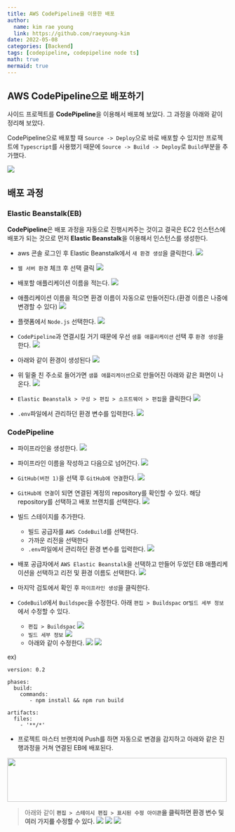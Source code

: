 ```yaml
---
title: AWS CodePipeline을 이용한 배포
author:
  name: kim rae young
  link: https://github.com/raeyoung-kim
date: 2022-05-08
categories: [Backend]
tags: [codepipeline, codepipeline node ts]
math: true
mermaid: true
---
```



## AWS CodePipeline으로 배포하기

사이드 프로젝트를 **CodePipeline**을 이용해서 배포해 보았다.
그 과정을 아래와 같이 정리해 보았다.

CodePipeline으로 배포할 때 `Source -> Deploy`으로 바로 배포할 수 있지만 
프로젝트에 `Typescript`를 사용했기 때문에 `Source -> Build -> Deploy`로 `Build`부분을 추가했다.

![](https://velog.velcdn.com/images/760kry/post/f1535574-30fd-4c6e-bbba-8515258095f3/image.png)



## 배포 과정
### Elastic Beanstalk(EB)
**CodePipeline**은 배포 과정을 자동으로 진행시켜주는 것이고 결국은 EC2 인스턴스에 배포가 되는 것으로 먼저 **Elastic Beanstalk**을 이용해서 인스턴스를 생성한다.

- aws 콘솔 로그인 후 Elastic Beanstalk에서 `새 환경 생성`을 클릭한다.
![](https://velog.velcdn.com/images/760kry/post/8b24304d-77dc-477f-a879-f6c79adef321/image.png)

- `웹 서버 환경` 체크 후 선택 클릭
![](https://velog.velcdn.com/images/760kry/post/1f901bc9-a90c-48c6-94be-f4c1ca7720cf/image.png)

- 배포할 애플리케이션 이름을 적는다.
![](https://velog.velcdn.com/images/760kry/post/ce5f7658-96b4-40db-8fcd-577028f43a8d/image.png)

- 애플리케이션 이름을 적으면 환경 이름이 자동으로 만들어진다.(환경 이름은 나중에 변경할 수 있다)
![](https://velog.velcdn.com/images/760kry/post/73368255-3eed-4690-8176-fc048cc6f222/image.png)

- 플랫폼에서 `Node.js` 선택한다.
![](https://velog.velcdn.com/images/760kry/post/2794c8a3-1413-4a0c-8e79-54a55c36d091/image.png)

- `CodePipeline`과 연결시킬 거기 때문에 우선 `샘플 애플리케이션` 선택 후 `환경 생성`을 한다.
![](https://velog.velcdn.com/images/760kry/post/35b75b43-eb78-4a7d-8123-b7eaa29a58bd/image.png)

- 아래와 같이 환경이 생성된다
![](https://velog.velcdn.com/images/760kry/post/f348e7e9-ba5e-4d66-83e8-21c6943262cc/image.png)

- 위 밑줄 친 주소로 들어가면 `샘플 애플리케이션`으로 만들어진 아래와 같은 화면이 나온다.
![](https://velog.velcdn.com/images/760kry/post/7e756d8e-8a97-4b74-aadd-02d6a758c538/image.png)

- `Elastic Beanstalk > 구성 > 편집 > 소프트웨어 > 편집`을 클릭한다
![](https://velog.velcdn.com/images/760kry/post/aa47a587-75b6-4d12-b707-3e089ce31382/image.png)

- `.env`파일에서 관리하던 환경 변수를 입력한다.
![](https://velog.velcdn.com/images/760kry/post/c6aa4a82-a8a0-4541-9d46-9035aca11f1b/image.png)



### CodePipeline

- 파이프라인을 생성한다.
![](https://velog.velcdn.com/images/760kry/post/d635149b-e64b-445f-81b4-1f100bd003da/image.png)

- 파이프라인 이름을 작성하고 다음으로 넘어간다.
![](https://velog.velcdn.com/images/760kry/post/00ba8d7c-901b-41df-8d8a-e9c9ace7f1d8/image.png)

- `GitHub(버전 1)`을 선택 후 `GitHub에 연결`한다.
![](https://velog.velcdn.com/images/760kry/post/dca8498f-bf6a-4d82-98a9-9ae1d8f9c480/image.png)

- `GitHub에 연결`이 되면 연결된 계정의 repository를 확인할 수 있다. 해당 repository를 선택하고 배포 브랜치를 선택한다.
![](https://velog.velcdn.com/images/760kry/post/364d92db-4423-4765-892f-06da54da259d/image.png)

- 빌드 스테이지를 추가한다.
	- 빌드 공급자를 `AWS CodeBuild`를 선택한다. 
    - 가까운 리전을 선택한다
    - `.env`파일에서 관리하던 환경 변수를 입력한다.
![](https://velog.velcdn.com/images/760kry/post/5a97d1b8-7410-4d97-8b75-d01603851497/image.png)

- 배포 공급자에서 `AWS Elastic Beanstalk`을 선택하고 만들어 두었던 EB 애플리케이션을 선택하고 리전 및 환경 이름도 선택한다.
![](https://velog.velcdn.com/images/760kry/post/39c5a918-5a61-4fa5-8b7c-0b86088e0704/image.png)

- 마지막 검토에서 확인 후 `파이프라인 생성`을 클릭한다.

- `CodeBuild`에서 `Buildspec`을 수정한다. 아래 `편집 > Buildspac` or`빌드 세부 정보`에서 수정할 수 있다.
	- `편집 > Buildspac` 
![](https://velog.velcdn.com/images/760kry/post/eebadc08-fa69-4d73-a8e4-a0487b188ca5/image.png)
	- `빌드 세부 정보`
![](https://velog.velcdn.com/images/760kry/post/b9c38aeb-fe95-4cec-b78a-62fc8ad4d5a9/image.png)
	- 아래와 같이 수정한다.
![](https://velog.velcdn.com/images/760kry/post/dcca03cd-c40f-40fb-b66d-595c4f388aa0/image.png)
![](https://velog.velcdn.com/images/760kry/post/ee0f6268-ae82-44cb-a24f-97b6504fd2c3/image.png)

ex) 
```
version: 0.2

phases:
  build:
    commands:
       - npm install && npm run build

artifacts:
  files:
    - '**/*'
```

- 프로젝트 마스터 브랜치에 Push를 하면 자동으로 변경을 감지하고 아래와 같은 진행과정을 거쳐 연결된 EB에 배포된다.
<img width="500px" height="100px" src="https://velog.velcdn.com/images/760kry/post/97b2807c-7aef-44b6-906b-13f86b24c69d/image.png"/>

>아래와 같이 **`편집 > 스테이시 편집 > 표시된 수정 아이콘`을 클릭하면 환경 변수 및 여러 가지를 수정할 수 있다.**
![](https://velog.velcdn.com/images/760kry/post/69f009d9-1ee8-464c-95b3-db2fef93ac80/image.png)
![](https://velog.velcdn.com/images/760kry/post/17b85eaf-19c3-4d79-a6ad-24b88e8564ea/image.png)
![](https://velog.velcdn.com/images/760kry/post/3173951e-801d-4a67-ba39-8443f3c33b8a/image.png)
